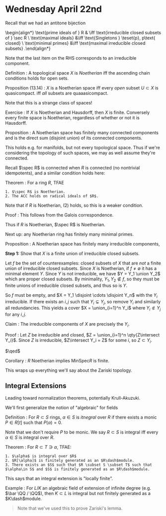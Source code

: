 # Wednesday April 22nd

Recall that we had an antitone bijection

\begin{align*}
\text{prime ideals of } R & \iff \text{irreducible closed subsets of } \sec R \\
\text{maximal ideals} &\iff \text{Singletons } \teset{p}, p\text{ closed} \\
\text{minimal primes} &\iff \text{maximal irreducible closed subsets}
.\end{align*}

Note that the last item on the RHS corresponds to an irreducible component.

Definition
: A topological space $X$ is *Noetherian* iff the ascending chain conditions holds for open sets.

Proposition (13.14)
: $X$ is a Noetherian space iff every *open* subset $U \subset X$ is quasicompact. iff *all* subsets are quaaasicompact.

Note that this is a strange class of spaces!

Exercise
:   If $X$ is Noetherian and Hausdorff, then $X$ is finite.
    Conversely every finite space is Noetherian, regardless of whether or not it is Hausdorff.

Proposition
: A Noetherian space has finitely many connected components and is the direct sum (disjoint union) of its connected components.

This holds e.g. for manifolds, but not every topological space.
Thus if we're considering the topology of such spaces, we may as well assume they're connected.

Recall $\spec R$ is connected when $R$ is connected (no nontrivial idempotents), and a similar condition holds here:

Theorem
:   For a ring $R$, TFAE

    1. $\spec R$ is Noetherian.
    2. The ACC holds on radical ideals of $R$.

Note that if $R$ is Noetherian, (2) holds, so this is a weaker condition.

Proof
: This follows from the Galois correspondence.

Thus if $R$ is Noetherian, $\spec R$ is Noetherian.

Next up: any Noetherian ring has finitely many minimal primes.

Proposition
: A Noetherian space has finitely many irreducible components,


**Step 1:**
Show that $X$ is a finite union of irreducible closed subsets.

Let $f$ be the set of counterexamples: closed subsets of $X$ that are *not* a finite union of irreducible closed subsets.
Since $X$ is Noetherian, if $f\neq \emptyset$ it has a minimal element $Y$.
Since $Y$ is not irreducible, we have $Y = Y_1 \union Y_2$ which are proper closed subsets.
By minimality, $Y_1, Y_2 \not \in f$, so they must be finite unions of irreducible closed subsets, and thus so is $Y$.

So $f$ must be empty, and $X = Y_1 \disjoint \cdots \disjoint Y_n$ with the $Y_i$ irreducible.
If there exists an $i, j$ such that $Y_i \subsetneq Y_j$, so remove $Y_i$ and similarly all redundancies.
This yields a cover $X = \union_{i=1}^n Y_i$ where $Y_i \not\subset Y_j$ for any $i, j$.

Claim
: The irreducible components of $X$ are precisely the $Y_i$.

Proof
:   Let $Z$ be irreducible and closed, $Z = \union_{i=1}^n \qty{Z\intersect Y_i}$.
    Since $Z$ is irreducible, $Z\intersect Y_i = Z$ for some $i$, so $Z \subset Y_i$.

$\qed$

Corollary
: $R$ Noetherian implies $\mathrm{MinSpec} R$ is finite.

This wraps up everything we'll say about the Zariski topology.

## Integral Extensions

Leading toward normalization theorems, potentially Krull-Akuzuki.

We'll first generalize the notion of "algebraic" for fields

Definition
: For $R\subset S$ rings, $\alpha\in S$ is *itnegral* over $R$ if there exists a monic $P \in R[t]$ such that $P(\alpha) = 0$.

Note that we don't require $P$ to be monic.
We say $R\subset S$ is integral iff every $\alpha \in S$ is integral over $R$.

Theorem
:   For $R\subset T \ni \alpha$, TFAE:

    1. $\alpha$ is integral over $R$
    2. $R[\alpha]$ is finitely generated as an $R\dash$module.
    3. There exists an $S$ such that $R \subset S \subset T$ such that $\alpha\in S$ and $S$ is finitely generated as an $R\dash$module.

This says that an integral extension is "locally finite".

Example
: For $L/K$ an algebraic field of extension of infinite degree (e.g. $\bar \QQ / \QQ$), then $K \subset L$ is integral but not finitely generated as a $K\dash$module.

> Note that we've used this to prove Zariski's lemma.
